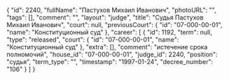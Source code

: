 {
    "id": 2240,
    "fullName": "Пастухов Михаил Иванович",
    "photoURL": "",
    "tags": [],
    "comment": "",
    "layout": "judge",
    "title": "Судья Пастухов Михаил Иванович",
    "court": null,
    "previousCourt": {
        "id": "07-000-00-01",
        "name": "Конституционный суд"
    },
    "career": [
        {
            "id": 1192,
            "term": null,
            "type": "released",
            "court": {
                "id": "07-000-00-01",
                "name": "Конституционный суд"
            },
            "extra": [],
            "comment": "истечение срока полномочий",
            "house_id": "07-000-00-01",
            "judge_id": 2240,
            "position": "судья",
            "term_type": "",
            "timestamp": "1997-01-24",
            "decree_number": "106"
        }
    ]
}